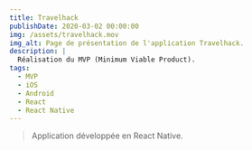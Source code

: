 ```yaml
---
title: Travelhack
publishDate: 2020-03-02 00:00:00
img: /assets/travelhack.mov
img_alt: Page de présentation de l'application Travelhack.
description: |
  Réalisation du MVP (Minimum Viable Product).
tags:
  - MVP
  - iOS
  - Android
  - React
  - React Native
---
```


> Application développée en React Native.


